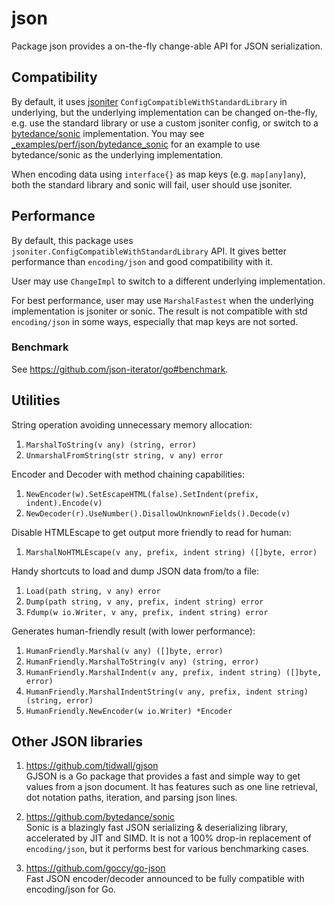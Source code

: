 # json

Package json provides a on-the-fly change-able API for JSON serialization.

## Compatibility

By default, it uses [jsoniter] `ConfigCompatibleWithStandardLibrary` in underlying,
but the underlying implementation can be changed on-the-fly, e.g.
use the standard library or use a custom jsoniter config,
or switch to a [bytedance/sonic] implementation.
You may see [_examples/perf/json/bytedance_sonic]()
for an example to use bytedance/sonic as the underlying implementation.

When encoding data using `interface{}` as map keys (e.g. `map[any]any`),
both the standard library and sonic will fail, user should use jsoniter.

[bytedance/sonic]: https://github.com/bytedance/sonic

[jsoniter]: https://github.com/json-iterator/go

## Performance

By default, this package uses `jsoniter.ConfigCompatibleWithStandardLibrary` API.
It gives better performance than `encoding/json` and good compatibility with it.

User may use `ChangeImpl` to switch to a different underlying implementation.

For best performance, user may use `MarshalFastest` when the underlying
implementation is jsoniter or sonic. The result is not compatible with std
`encoding/json` in some ways, especially that map keys are not sorted.

### Benchmark

See https://github.com/json-iterator/go#benchmark.

## Utilities

String operation avoiding unnecessary memory allocation:

1. `MarshalToString(v any) (string, error)`
2. `UnmarshalFromString(str string, v any) error`

Encoder and Decoder with method chaining capabilities:

1. `NewEncoder(w).SetEscapeHTML(false).SetIndent(prefix, indent).Encode(v)`
2. `NewDecoder(r).UseNumber().DisallowUnknownFields().Decode(v)`

Disable HTMLEscape to get output more friendly to read for human:

1. `MarshalNoHTMLEscape(v any, prefix, indent string) ([]byte, error)`

Handy shortcuts to load and dump JSON data from/to a file:

1. `Load(path string, v any) error`
2. `Dump(path string, v any, prefix, indent string) error`
3. `Fdump(w io.Writer, v any, prefix, indent string) error`

Generates human-friendly result (with lower performance):

1. `HumanFriendly.Marshal(v any) ([]byte, error)`
2. `HumanFriendly.MarshalToString(v any) (string, error)`
3. `HumanFriendly.MarshalIndent(v any, prefix, indent string) ([]byte, error)`
4. `HumanFriendly.MarshalIndentString(v any, prefix, indent string) (string, error)`
5. `HumanFriendly.NewEncoder(w io.Writer) *Encoder`

## Other JSON libraries

1. https://github.com/tidwall/gjson <br>
   GJSON is a Go package that provides a fast and simple way to get values from a json document.
   It has features such as one line retrieval, dot notation paths, iteration, and parsing json lines.

2. https://github.com/bytedance/sonic <br>
   Sonic is a blazingly fast JSON serializing & deserializing library, accelerated by JIT and SIMD.
   It is not a 100% drop-in replacement of `encoding/json`, but it performs best for various
   benchmarking cases.

3. https://github.com/goccy/go-json <br>
   Fast JSON encoder/decoder announced to be fully compatible with encoding/json for Go.
